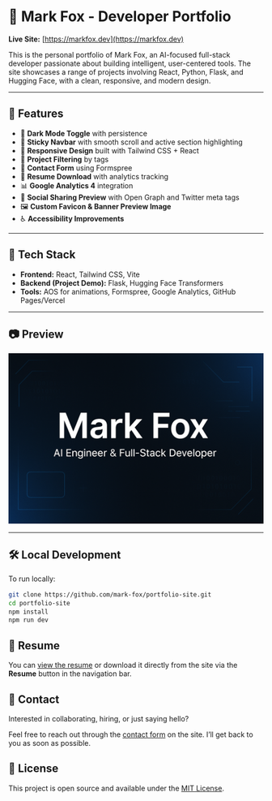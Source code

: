 # 💼 Mark Fox - Developer Portfolio

**Live Site:** [https://markfox.dev](https://markfox.dev)

This is the personal portfolio of Mark Fox, an AI-focused full-stack developer passionate about building intelligent, user-centered tools. The site showcases a range of projects involving React, Python, Flask, and Hugging Face, with a clean, responsive, and modern design.

---

## 🚀 Features

- 🌙 **Dark Mode Toggle** with persistence
- 🧭 **Sticky Navbar** with smooth scroll and active section highlighting
- 🎨 **Responsive Design** built with Tailwind CSS + React
- 🎯 **Project Filtering** by tags
- 💬 **Contact Form** using Formspree
- 📎 **Resume Download** with analytics tracking
- 📊 **Google Analytics 4** integration
- 📸 **Social Sharing Preview** with Open Graph and Twitter meta tags
- 🖼️ **Custom Favicon & Banner Preview Image**
- ♿ **Accessibility Improvements**

---

## 📁 Tech Stack

- **Frontend:** React, Tailwind CSS, Vite
- **Backend (Project Demo):** Flask, Hugging Face Transformers
- **Tools:** AOS for animations, Formspree, Google Analytics, GitHub Pages/Vercel

---

## 📷 Preview

![preview](public/preview.png)

---

## 🛠 Local Development

To run locally:

```bash
git clone https://github.com/mark-fox/portfolio-site.git
cd portfolio-site
npm install
npm run dev
```

## 📄 Resume

You can [view the resume](https://markfox.dev/resume.pdf) or download it directly from the site via the **Resume** button in the navigation bar.

## 🤝 Contact

Interested in collaborating, hiring, or just saying hello?

Feel free to reach out through the [contact form](https://markfox.dev/#contact) on the site. I’ll get back to you as soon as possible.

## 📝 License

This project is open source and available under the [MIT License](LICENSE).
